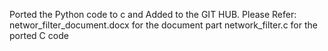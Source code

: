 Ported the Python code to c and Added to the GIT HUB.
Please Refer: networ_filter_document.docx for the document part
network_filter.c for the ported C code
